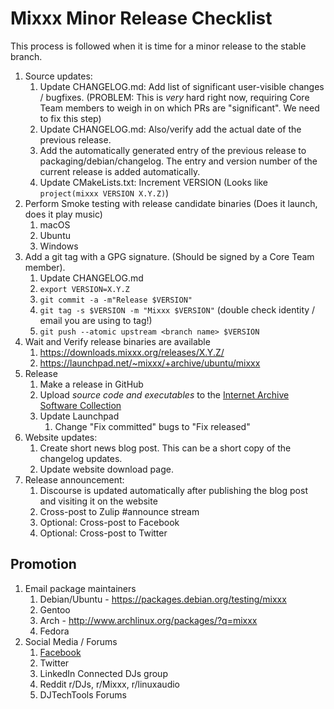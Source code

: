 # Mixxx Minor Release Checklist

This process is followed when it is time for a minor release to the stable branch.


1. Source updates:
    1. Update CHANGELOG.md: Add list of significant user-visible changes / bugfixes. (PROBLEM: This is *very* hard right now, requiring Core Team members to weigh in on which PRs are "significant". We need to fix this step)
    1. Update CHANGELOG.md: Also/verify add the actual date of the previous release.
    1. Add the automatically generated entry of the previous release to packaging/debian/changelog. The entry and version number of the current release is added automatically. 
    1. Update CMakeLists.txt: Increment VERSION (Looks like `project(mixxx VERSION X.Y.Z)`)
6. Perform Smoke testing with release candidate binaries (Does it launch, does it play music)
    1. macOS 
    2. Ubuntu
    3. Windows
7. Add a git tag with a GPG signature. (Should be signed by a Core Team member).
    1. Update CHANGELOG.md  
    1. ```export VERSION=X.Y.Z```
    1. ```git commit -a -m"Release $VERSION"``` 
    1. ```git tag -s $VERSION -m "Mixxx $VERSION"```  (double check identity / email you are using to tag!)
    2. ```git push --atomic upstream <branch name> $VERSION```
8. Wait and Verify release binaries are available
    1. https://downloads.mixxx.org/releases/X.Y.Z/
    2. https://launchpad.net/~mixxx/+archive/ubuntu/mixxx  
9. Release
    1. Make a release in GitHub
    2. Upload *source code and executables* to the [Internet Archive Software Collection](https://archive.org/details/software)
    3. Update Launchpad
        1.  Change "Fix committed" bugs to "Fix released"
10. Website updates:
    1. Create short news blog post. This can be a short copy of the changelog updates.
    1. Update website download page.
12. Release announcement:
    1. Discourse is updated automatically after publishing the blog post and visiting it on the website
    2. Cross-post to Zulip \#announce stream
    4. Optional: Cross-post to Facebook
    5. Optional: Cross-post to Twitter
    

## Promotion

1.  Email package maintainers
    1.  Debian/Ubuntu - <https://packages.debian.org/testing/mixxx>
    2.  Gentoo
    3.  Arch - <http://www.archlinux.org/packages/?q=mixxx>
    4.  Fedora
8.  Social Media / Forums
    1.  [Facebook](https://www.facebook.com/Mixxx-DJ-Software-21723485212/)
    2.  Twitter
    3.  LinkedIn Connected DJs group
    4.  Reddit r/DJs, r/Mixxx, r/linuxaudio
    5.  DJTechTools Forums
